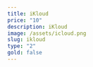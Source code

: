 ```yaml
---
title: iKloud
price: "10"
description: iKloud
image: /assets/icloud.png
slug: ikloud
type: "2"
gold: false
---
```

